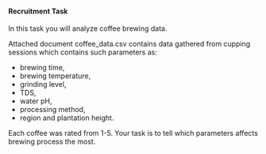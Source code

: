 #### Recruitment Task

In this task you will analyze coffee brewing data. 

Attached document coffee_data.csv contains data gathered from cupping sessions which contains such parameters as: 
- brewing time,
- brewing temperature,
- grinding level,
- TDS,
- water pH,
- processing method,
- region and plantation height.

Each coffee was rated from 1-5.
Your task is to tell which parameters affects brewing process the most.
